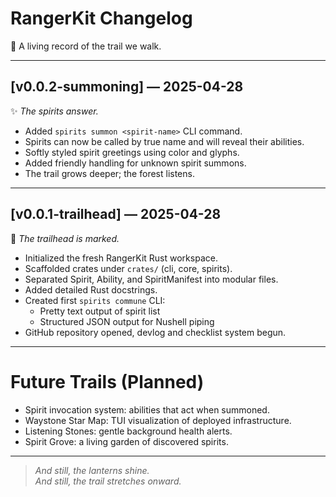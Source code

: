 # RangerKit Changelog
🌲 A living record of the trail we walk.

---

## [v0.0.2-summoning] — 2025-04-28
✨ _The spirits answer._

- Added `spirits summon <spirit-name>` CLI command.
- Spirits can now be called by true name and will reveal their abilities.
- Softly styled spirit greetings using color and glyphs.
- Added friendly handling for unknown spirit summons.
- The trail grows deeper; the forest listens.

---

## [v0.0.1-trailhead] — 2025-04-28
🌿 _The trailhead is marked._

- Initialized the fresh RangerKit Rust workspace.
- Scaffolded crates under `crates/` (cli, core, spirits).
- Separated Spirit, Ability, and SpiritManifest into modular files.
- Added detailed Rust docstrings.
- Created first `spirits commune` CLI:
  - Pretty text output of spirit list
  - Structured JSON output for Nushell piping
- GitHub repository opened, devlog and checklist system begun.

---

# Future Trails (Planned)
- Spirit invocation system: abilities that act when summoned.
- Waystone Star Map: TUI visualization of deployed infrastructure.
- Listening Stones: gentle background health alerts.
- Spirit Grove: a living garden of discovered spirits.

---

> *And still, the lanterns shine.  
> And still, the trail stretches onward.*

